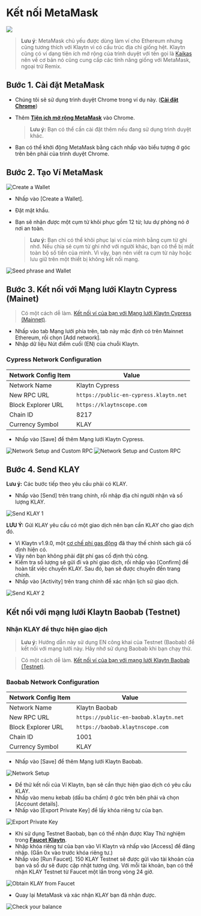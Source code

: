 # Kết nối MetaMask

![](/img/build/tutorials/klaytnXmetamask.png)

> **Lưu ý**: MetaMask chủ yếu được dùng làm ví cho Ethereum nhưng cũng tương thích với Klaytn vì có cấu trúc địa chỉ giống hệt. Klaytn cũng có ví dạng tiện ích mở rộng của trình duyệt với tên gọi là [Kaikas](../tools/wallets/kaikas.md) nên về cơ bản nó cũng cung cấp các tính năng giống với MetaMask, ngoại trừ Remix.

## Bước 1. Cài đặt MetaMask <a href="#install-metamask" id="install-metamask"></a>

- Chúng tôi sẽ sử dụng trình duyệt Chrome trong ví dụ này. ([**Cài đặt Chrome**](https://www.google.com/intl/en_us/chrome/))
- Thêm [**Tiện ích mở rộng MetaMask**](https://chrome.google.com/webstore/detail/metamask/nkbihfbeogaeaoehlefnkodbefgpgknn?hl=en) vào Chrome.

  > **Lưu ý:** Bạn có thể cần cài đặt thêm nếu đang sử dụng trình duyệt khác.
- Bạn có thể khởi động MetaMask bằng cách nhấp vào biểu tượng ở góc trên bên phải của trình duyệt Chrome.

## Bước 2. Tạo Ví MetaMask <a href="#generate-a-metamask" id="generate-a-metamask"></a>

![Create a Wallet](/img/build/tutorials/new-to-metamask.png)

- Nhấp vào \[Create a Wallet].
- Đặt mật khẩu.
- Bạn sẽ nhận được một cụm từ khôi phục gồm 12 từ; lưu dự phòng nó ở nơi an toàn.

  > **Lưu ý:** Bạn chỉ có thể khôi phục lại ví của mình bằng cụm từ ghi nhớ. Nếu chia sẻ cụm từ ghi nhớ với người khác, bạn có thể bị mất toàn bộ số tiền của mình. Vì vậy, bạn nên viết ra cụm từ này hoặc lưu giữ trên một thiết bị không kết nối mạng.

![Seed phrase and Wallet](/img/build/tutorials/metamask-secret-backup.png)

## Bước 3. Kết nối với Mạng lưới Klaytn Cypress (Mainet) <a href="#connect-to-klaytn-cypress-network-mainnet" id="connect-to-klaytn-cypress-network-mainnet"></a>

> Có một cách dễ làm. [Kết nối ví của bạn với Mạng lưới Klaytn Cypress (Mainnet)](https://chainlist.org/chain/8217).

- Nhấp vào tab Mạng lưới phía trên, tab này mặc định có trên Mainnet Ethereum, rồi chọn \[Add network].
- Nhập dữ liệu Nút điểm cuối (EN) của chuỗi Klaytn.

### Cypress Network Configuration

| Network Config Item | Value                                  |
| ------------------- | -------------------------------------- |
| Network Name        | Klaytn Cypress                         |
| New RPC URL         | `https://public-en-cypress.klaytn.net` |
| Block Explorer URL  | `https://klaytnscope.com`              |
| Chain ID            | 8217                                   |
| Currency Symbol     | KLAY                                   |

- Nhấp vào \[Save] để thêm Mạng lưới Klaytn Cypress.

![Network Setup and Custom RPC](/img/build/tutorials/metamask-add-cypress-1.png) ![Network Setup and Custom RPC](/img/build/tutorials/metamask-add-cypress-2.png)

## Bước 4. Send KLAY <a href="#send-klay" id="send-klay"></a>

**Lưu ý:** Các bước tiếp theo yêu cầu phải có KLAY.

- Nhấp vào \[Send] trên trang chính, rồi nhập địa chỉ người nhận và số lượng KLAY.

![Send KLAY 1](/img/build/tutorials/metamask-send-klay-1.png)

**LƯU Ý:** Gửi KLAY yêu cầu có một giao dịch nên bạn cần KLAY cho giao dịch đó.

- Vì Klaytn v1.9.0, một [cơ chế phí gas động](https://medium.com/klaytn/dynamic-gas-fee-pricing-mechanism-1dac83d2689) đã thay thế chính sách giá cố định hiện có.
- Vậy nên bạn không phải đặt phí gas cố định thủ công.
- Kiểm tra số lượng sẽ gửi đi và phí giao dịch, rồi nhấp vào \[Confirm] để hoàn tất việc chuyển KLAY. Sau đó, bạn sẽ được chuyển đến trang chính.
- Nhấp vào \[Activity] trên trang chính để xác nhận lịch sử giao dịch.

![Send KLAY 2](/img/build/tutorials/metamask-send-klay-2.png)

## Kết nối với mạng lưới Klaytn Baobab (Testnet)<a href="#connect-to-klaytn-baobab-network-testnet" id="connect-to-klaytn-baobab-network-testnet"></a>

### Nhận KLAY để thực hiện giao dịch

> **Lưu ý:** Hướng dẫn này sử dụng EN công khai của Testnet (Baobab) để kết nối với mạng lưới này. Hãy nhớ sử dụng Baobab khi bạn chạy thử.

> Có một cách dễ làm. [Kết nối ví của bạn với mạng lưới Klaytn Baobab (Testnet)](https://chainlist.org/chain/1001).

### Baobab Network Configuration

| Network Config Item | Value                                 |
| ------------------- | ------------------------------------- |
| Network Name        | Klaytn Baobab                         |
| New RPC URL         | `https://public-en-baobab.klaytn.net` |
| Block Explorer URL  | `https://baobab.klaytnscope.com `     |
| Chain ID            | 1001                                  |
| Currency Symbol     | KLAY                                  |

- Nhấp vào \[Save] để thêm Mạng lưới Klaytn Baobab.

![Network Setup](/img/build/tutorials/connect-testnet-1.png)

- Để thử kết nối của Ví Klaytn, bạn sẽ cần thực hiện giao dịch có yêu cầu KLAY.
- Nhấp vào menu kebab (dấu ba chấm) ở góc trên bên phải và chọn \[Account details].
- Nhấp vào \[Export Private Key] để lấy khóa riêng tư của bạn.

![Export Private Key](/img/build/tutorials/connect-testnet-2.png)

- Khi sử dụng Testnet Baobab, bạn có thể nhận được Klay Thử nghiệm trong [**Faucet Klaytn**](https://baobab.wallet.klaytn.foundation/access?next=faucet).
- Nhập khóa riêng tư của bạn vào Ví Klaytn và nhấp vào \[Access] để đăng nhập. (Gắn 0x vào trước khóa riêng tư.)
- Nhấp vào \[Run Faucet]. 150 KLAY Testnet sẽ được gửi vào tài khoản của bạn và số dư sẽ được cập nhật tương ứng. Với mỗi tài khoản, bạn có thể nhận KLAY Testnet từ Faucet một lần trong vòng 24 giờ.

![Obtain KLAY from Faucet](/img/build/tutorials/connect-testnet-3.png)

- Quay lại MetaMask và xác nhận KLAY bạn đã nhận được.

![Check your balance](/img/build/tutorials/connect-testnet-4.png)
